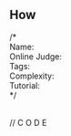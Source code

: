 ## How

/*<br>
Name: <br>
Online Judge: <br>
Tags: <br>
Complexity: <br>
Tutorial: <br>
*/<br> <br>

// C O D E
